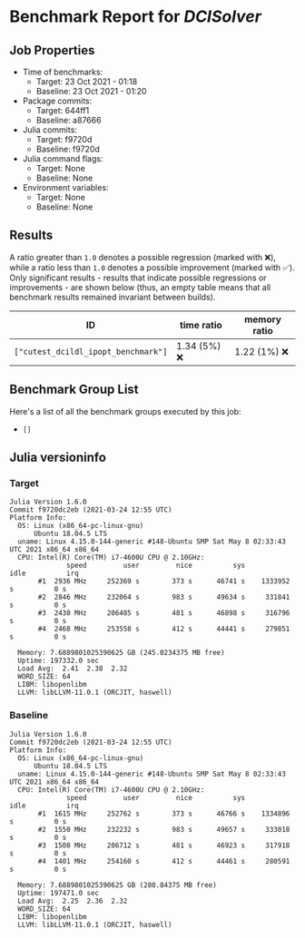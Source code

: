 # Benchmark Report for *DCISolver*

## Job Properties
* Time of benchmarks:
    - Target: 23 Oct 2021 - 01:18
    - Baseline: 23 Oct 2021 - 01:20
* Package commits:
    - Target: 644ff1
    - Baseline: a87666
* Julia commits:
    - Target: f9720d
    - Baseline: f9720d
* Julia command flags:
    - Target: None
    - Baseline: None
* Environment variables:
    - Target: None
    - Baseline: None

## Results
A ratio greater than `1.0` denotes a possible regression (marked with :x:), while a ratio less
than `1.0` denotes a possible improvement (marked with :white_check_mark:). Only significant results - results
that indicate possible regressions or improvements - are shown below (thus, an empty table means that all
benchmark results remained invariant between builds).

| ID                                  | time ratio    | memory ratio  |
|-------------------------------------|---------------|---------------|
| `["cutest_dcildl_ipopt_benchmark"]` | 1.34 (5%) :x: | 1.22 (1%) :x: |

## Benchmark Group List
Here's a list of all the benchmark groups executed by this job:

- `[]`

## Julia versioninfo

### Target
```
Julia Version 1.6.0
Commit f9720dc2eb (2021-03-24 12:55 UTC)
Platform Info:
  OS: Linux (x86_64-pc-linux-gnu)
      Ubuntu 18.04.5 LTS
  uname: Linux 4.15.0-144-generic #148-Ubuntu SMP Sat May 8 02:33:43 UTC 2021 x86_64 x86_64
  CPU: Intel(R) Core(TM) i7-4600U CPU @ 2.10GHz: 
              speed         user         nice          sys         idle          irq
       #1  2936 MHz     252369 s        373 s      46741 s    1333952 s          0 s
       #2  2846 MHz     232064 s        983 s      49634 s     331841 s          0 s
       #3  2430 MHz     206485 s        481 s      46898 s     316796 s          0 s
       #4  2468 MHz     253558 s        412 s      44441 s     279851 s          0 s
       
  Memory: 7.6889801025390625 GB (245.0234375 MB free)
  Uptime: 197332.0 sec
  Load Avg:  2.41  2.38  2.32
  WORD_SIZE: 64
  LIBM: libopenlibm
  LLVM: libLLVM-11.0.1 (ORCJIT, haswell)
```

### Baseline
```
Julia Version 1.6.0
Commit f9720dc2eb (2021-03-24 12:55 UTC)
Platform Info:
  OS: Linux (x86_64-pc-linux-gnu)
      Ubuntu 18.04.5 LTS
  uname: Linux 4.15.0-144-generic #148-Ubuntu SMP Sat May 8 02:33:43 UTC 2021 x86_64 x86_64
  CPU: Intel(R) Core(TM) i7-4600U CPU @ 2.10GHz: 
              speed         user         nice          sys         idle          irq
       #1  1615 MHz     252762 s        373 s      46766 s    1334896 s          0 s
       #2  1550 MHz     232232 s        983 s      49657 s     333018 s          0 s
       #3  1508 MHz     206712 s        481 s      46923 s     317918 s          0 s
       #4  1401 MHz     254160 s        412 s      44461 s     280591 s          0 s
       
  Memory: 7.6889801025390625 GB (280.84375 MB free)
  Uptime: 197471.0 sec
  Load Avg:  2.25  2.36  2.32
  WORD_SIZE: 64
  LIBM: libopenlibm
  LLVM: libLLVM-11.0.1 (ORCJIT, haswell)
```